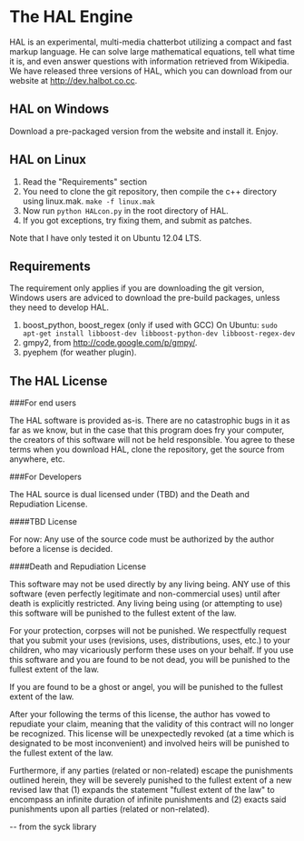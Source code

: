 The HAL Engine
==============

HAL is an experimental, multi-media chatterbot utilizing a compact and fast
markup language. He can solve large mathematical equations, tell what time
it is, and even answer questions with information retrieved from Wikipedia.
We have released three versions of HAL, which you can download from our
website at http://dev.halbot.co.cc.

HAL on Windows
--------------

Download a pre-packaged version from the website and install it. Enjoy.

HAL on Linux
------------

1. Read the "Requirements" section
2. You need to clone the git repository, then compile the c++ directory using
linux.mak. `make -f linux.mak`
3. Now run `python HALcon.py` in the root directory of HAL.
4. If you got exceptions, try fixing them, and submit as patches.

Note that I have only tested it on Ubuntu 12.04 LTS.

Requirements
------------

The requirement only applies if you are downloading the git version,
Windows users are adviced to download the pre-build packages, unless
they need to develop HAL.

1. boost_python, boost_regex (only if used with GCC) On Ubuntu:
`sudo apt-get install libboost-dev libboost-python-dev libboost-regex-dev`
2. gmpy2, from http://code.google.com/p/gmpy/.
3. pyephem (for weather plugin).

The HAL License
---------------

###For end users

The HAL software is provided as-is. There are no catastrophic bugs in it as
far as we know, but in the case that this program does fry your computer,
the creators of this software will not be held responsible. You agree to
these terms when you download HAL, clone the repository, get the source
from anywhere, etc.

###For Developers

The HAL source is dual licensed under (TBD) and the Death and Repudiation
License.

####TBD License

For now: Any use of the source code must be authorized by the author before
a license is decided.

####Death and Repudiation License

This software may not be used directly by any living being.  ANY use of this
software (even perfectly legitimate and non-commercial uses) until after death
is explicitly restricted.  Any living being using (or attempting to use) this
software will be punished to the fullest extent of the law.

For your protection, corpses will not be punished.  We respectfully request 
that you submit your uses (revisions, uses, distributions, uses, etc.) to 
your children, who may vicariously perform these uses on your behalf.  If 
you use this software and you are found to be not dead, you will be punished 
to the fullest extent of the law.

If you are found to be a ghost or angel, you will be punished to the fullest
extent of the law.

After your following the terms of this license, the author has vowed to
repudiate your claim, meaning that the validity of this contract will no
longer be recognized. This license will be unexpectedly revoked (at a time
which is designated to be most inconvenient) and involved heirs will be
punished to the fullest extent of the law.

Furthermore, if any parties (related or non-related) escape the punishments
outlined herein, they will be severely punished to the fullest extent of a
new revised law that (1) expands the statement "fullest extent of the law"
to encompass an infinite duration of infinite punishments and (2) exacts
said punishments upon all parties (related or non-related).

-- from the syck library
